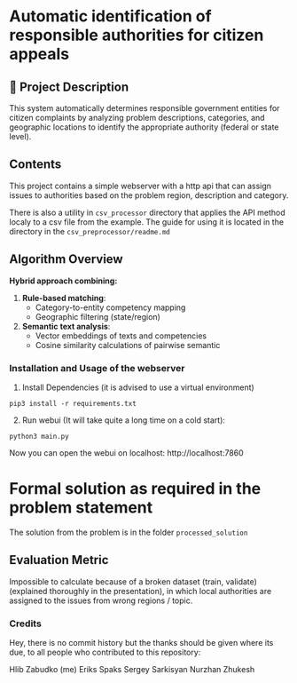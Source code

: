 # Automatic identification of responsible authorities for citizen appeals

## 📌 Project Description
This system automatically determines responsible government entities for citizen complaints by analyzing problem 
descriptions, categories, and geographic locations to identify the appropriate authority (federal or state level).

## Contents
This project contains a simple webserver with a http api that can assign issues to authorities based on the problem
region, description and category. 

There is also a utility in `csv_processor` directory that applies the API method localy to a csv file from the example.
The guide for using it is located in the directory in the `csv_preprocessor/readme.md`

## Algorithm Overview
**Hybrid approach combining:**
1. **Rule-based matching**:
   - Category-to-entity competency mapping
   - Geographic filtering (state/region)
2. **Semantic text analysis**:
   - Vector embeddings of texts and competencies
   - Cosine similarity calculations of pairwise semantic 



### Installation and Usage of the webserver

1. Install Dependencies (it is advised to use a virtual environment)
```shell
pip3 install -r requirements.txt
```
2. Run webui (It will take quite a long time on a cold start):
```shell
python3 main.py
```

Now you can open the webui on localhost: http://localhost:7860

# Formal solution as required in the problem statement
The solution from the problem is in the folder `processed_solution`


## Evaluation Metric
Impossible to calculate because of a broken dataset (train, validate) (explained thoroughly in the presentation), 
in which local authorities are assigned to the issues from wrong regions / topic.

### Credits
Hey, there is no commit history but the thanks should be given where its due, to all people who contributed to this
repository:

Hlib Zabudko (me)
Eriks Spaks 
Sergey Sarkisyan
Nurzhan Zhukesh


